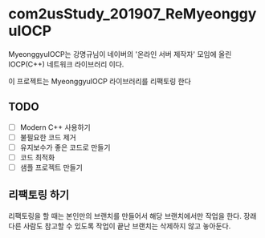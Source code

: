 # com2usStudy_201907_ReMyeonggyuIOCP

MyeonggyuIOCP는 강명규님이 네이버의 '온라인 서버 제작자' 모임에 올린 IOCP(C++) 네트워크 라이브러리 이다.

이 프로젝트는 MyeonggyuIOCP 라이브러리를 리팩토링 한다

## TODO

- [ ] Modern C++ 사용하기
- [ ] 불필요한 코드 제거
- [ ] 유지보수가 좋은 코드로 만들기
- [ ] 코드 최적화
- [ ] 샘플 프로젝트 만들기

## 리팩토링 하기

리팩토링을 할 때는 본인만의 브랜치를 만들어서 해당 브랜치에서만 작업을 한다.
장래 다른 사람도 참고할 수 있도록 작업이 끝난 브랜치는 삭제하지 않고 놓아둔다.
